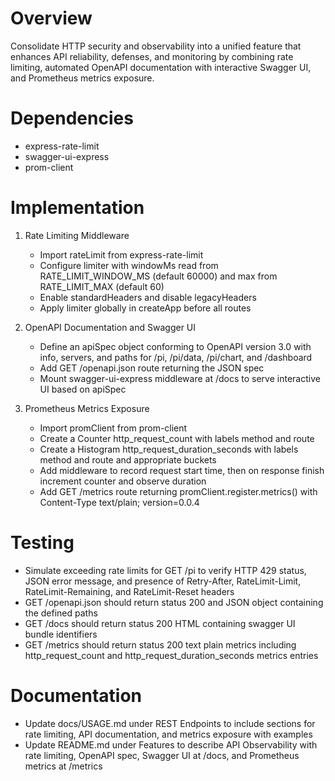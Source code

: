 # Overview

Consolidate HTTP security and observability into a unified feature that enhances API reliability, defenses, and monitoring by combining rate limiting, automated OpenAPI documentation with interactive Swagger UI, and Prometheus metrics exposure.

# Dependencies

- express-rate-limit
- swagger-ui-express
- prom-client

# Implementation

1. Rate Limiting Middleware
   - Import rateLimit from express-rate-limit
   - Configure limiter with windowMs read from RATE_LIMIT_WINDOW_MS (default 60000) and max from RATE_LIMIT_MAX (default 60)
   - Enable standardHeaders and disable legacyHeaders
   - Apply limiter globally in createApp before all routes

2. OpenAPI Documentation and Swagger UI
   - Define an apiSpec object conforming to OpenAPI version 3.0 with info, servers, and paths for /pi, /pi/data, /pi/chart, and /dashboard
   - Add GET /openapi.json route returning the JSON spec
   - Mount swagger-ui-express middleware at /docs to serve interactive UI based on apiSpec

3. Prometheus Metrics Exposure
   - Import promClient from prom-client
   - Create a Counter http_request_count with labels method and route
   - Create a Histogram http_request_duration_seconds with labels method and route and appropriate buckets
   - Add middleware to record request start time, then on response finish increment counter and observe duration
   - Add GET /metrics route returning promClient.register.metrics() with Content-Type text/plain; version=0.0.4

# Testing

- Simulate exceeding rate limits for GET /pi to verify HTTP 429 status, JSON error message, and presence of Retry-After, RateLimit-Limit, RateLimit-Remaining, and RateLimit-Reset headers
- GET /openapi.json should return status 200 and JSON object containing the defined paths
- GET /docs should return status 200 HTML containing swagger UI bundle identifiers
- GET /metrics should return status 200 text plain metrics including http_request_count and http_request_duration_seconds metrics entries

# Documentation

- Update docs/USAGE.md under REST Endpoints to include sections for rate limiting, API documentation, and metrics exposure with examples
- Update README.md under Features to describe API Observability with rate limiting, OpenAPI spec, Swagger UI at /docs, and Prometheus metrics at /metrics